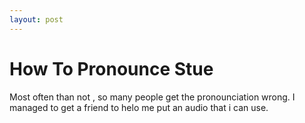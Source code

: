 ```yaml
---
layout: post
---
```


# How To Pronounce Stue
 Most often than not , so many people get the pronounciation wrong. I managed to get a friend to helo me put an audio that i can use.

